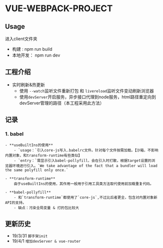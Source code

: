 # **VUE-WEBPACK-PROJECT**

## Usage
进入client文件夹
- 构建 : npm run build
- 本地开发： npm run dev

## 工程介绍
- 实时刷新&热更新
    - 使用 `--watch`监听文件重新打包 和 `livereload`监听文件变动刷新浏览器
    - 使用`devServer`开启服务，异步接口代理到node服务，html路径重定向到devServer管理的路径（本工程采用此方法）

## 记录
### 1. babel
    - **useBuiltIns的使用**
        - `usage：`引入core-js写入.babelrc文件。针对每个文件按需加载。【沙箱，不影响内置对象，和transform-runtime有些类似】
        - `entry：`需显示引入babel-pollyfill，会在引入时打散，根据target设置的浏览器环境进行引入。`We take advantage of the fact that a bundler will load the same polyfill only once.`

    - **transform-runtime**
        由于useBuiltIns的使用，其作用一般用于引用工具类方法取代使用前加载重复代码。

    - **babel-pollyfill**
        - 和`transform-runtime`都使用了`core-js`,不过比后者更全，包含对内置对象新API的支持。
        - 缺点：污染全局变量 & 打的包比较大

## 更新历史
- 19/3/31    `脚手架init`
- 19/4/1    `增加devServer & vue-router`


